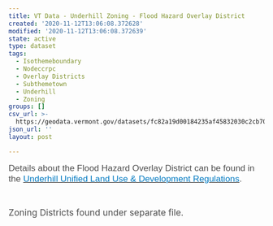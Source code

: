 ```yaml
---
title: VT Data - Underhill Zoning - Flood Hazard Overlay District
created: '2020-11-12T13:06:08.372628'
modified: '2020-11-12T13:06:08.372639'
state: active
type: dataset
tags:
  - Isothemeboundary
  - Nodeccrpc
  - Overlay Districts
  - Subthemetown
  - Underhill
  - Zoning
groups: []
csv_url: >-
  https://geodata.vermont.gov/datasets/fc82a19d00184235af45832030c2cb70_0.csv?outSR=%7B%22latestWkid%22%3A3857%2C%22wkid%22%3A102100%7D
json_url: ''
layout: post

---
```

<div style='text-align:Left;'><p><p><span style='font-size:13.0pt;font-family:&quot;Helvetica&quot;,sans-serif;
color:#4C4C4C;background:white'>Details about the Flood Hazard Overlay District can be
found in the </span><a href='http://www.underhillvt.gov/index.asp?Type=B_BASIC&amp;SEC=%7b1A2B7681-C6B4-4034-887B-E72E445D1595%7d' style='font-variant-ligatures: normal;font-variant-caps: normal;
orphans: 2;text-align:start;widows: 2;-webkit-text-stroke-width: 0px;
word-spacing:0px' target='_blank'><span style='font-size:13.0pt;font-family:&quot;Helvetica&quot;,sans-serif;
color:#0079C1;background:white;text-decoration:none;text-underline:none'>Underhill
Unified Land Use &amp; Development Regulations</span></a><span style='font-size:13.0pt;font-family:&quot;Helvetica&quot;,sans-serif;color:#4C4C4C;
background:white'><span style='font-variant-ligatures: normal;font-variant-caps: normal;
orphans: 2;text-align:start;widows: 2;-webkit-text-stroke-width: 0px;
text-decoration-style: initial;text-decoration-color: initial;float:none;
word-spacing:0px'>.</span></span></p><br /></p></div> <p><span style='font-size:13.0pt;color:#4C4C4C'>Zoning Districts found under separate file.</span></p>
